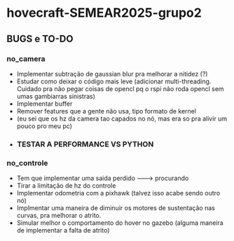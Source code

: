 # hovecraft-SEMEAR2025-grupo2

## BUGS e TO-DO

### no_camera
- Implementar subtração de gaussian blur pra melhorar a nitidez (?)
- Estudar como deixar o código mais leve (adicionar multi-threading. Cuidado pra não pegar coisas de opencl pq o rspi não roda opencl sem umas gambiarras sinistras)
- Implementar buffer
- Remover features que a gente não usa, tipo formato de kernel
- (eu sei que os hz da camera tao capados no nó, mas era so pra alivir um pouco pro meu pc)
- ### TESTAR A PERFORMANCE VS PYTHON

### no_controle
- Tem que implementar uma saida perdido ---> procurando
- Tirar a limitação de hz do controle
- Implementar odometria com a pixhawk (talvez isso acabe sendo outro nó)
- Implmentar uma maneira de diminuir os motores de sustentação nas curvas, pra melhorar o atrito.
- Simular melhor o comportamento do hover no gazebo (alguma maneira de implementar a falta de atrito)
